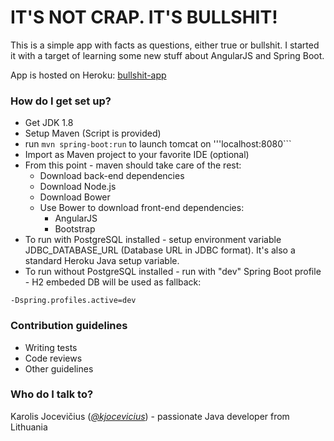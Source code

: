 # IT'S NOT CRAP. IT'S BULLSHIT! #

This is a simple app with facts as questions, either true or bullshit. 
I started it with a target of learning some new stuff about AngularJS and Spring Boot.

App is hosted on Heroku: [bullshit-app](https://bullshit-app.herokuapp.com/)

### How do I get set up? ###

* Get JDK 1.8
* Setup Maven (Script is provided)
* run ```mvn spring-boot:run``` to launch tomcat on '''localhost:8080```
* Import as Maven project to your favorite IDE (optional)
* From this point - maven should take care of the rest:
  * Download back-end dependencies
  * Download Node.js
  * Download Bower
  * Use Bower to download front-end dependencies:
    * AngularJS
    * Bootstrap
* To run with PostgreSQL installed - setup environment variable JDBC_DATABASE_URL (Database URL in JDBC format). It's also a standard Heroku Java setup variable.
* To run without PostgreSQL installed - run with "dev" Spring Boot profile - H2 embeded DB will be used as fallback:
```
-Dspring.profiles.active=dev
```

### Contribution guidelines ###

* Writing tests
* Code reviews
* Other guidelines

### Who do I talk to? ###

Karolis Jocevičius ([*@kjocevicius*](https://twitter.com/kjocevicius)) - passionate Java developer from Lithuania